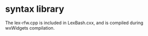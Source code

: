 # syntax library

The lex-rfw.cpp is included in LexBash.cxx, and is compiled during 
wxWidgets compilation.
